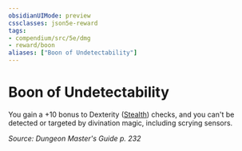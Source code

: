 ```yaml
---
obsidianUIMode: preview
cssclasses: json5e-reward
tags:
- compendium/src/5e/dmg
- reward/boon
aliases: ["Boon of Undetectability"]
---
```

# Boon of Undetectability

You gain a +10 bonus to Dexterity ([Stealth](_skills.md#Stealth)) checks, and you can't be detected or targeted by divination magic, including scrying sensors.

*Source: Dungeon Master's Guide p. 232*